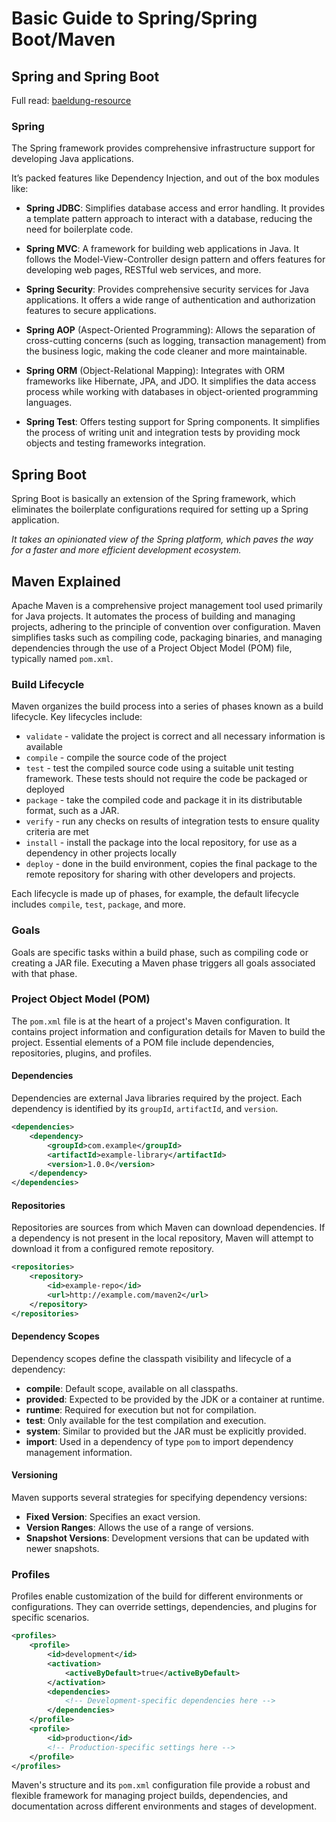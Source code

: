 # Basic Guide to Spring/Spring Boot/Maven

## Spring and Spring Boot

Full read: [baeldung-resource](https://www.baeldung.com/spring-vs-spring-boot)

### Spring
The Spring framework provides comprehensive infrastructure support for developing Java applications.

It’s packed features like Dependency Injection, and out of the box modules like:

- **Spring JDBC**: Simplifies database access and error handling. It provides a template pattern approach to interact with a database, reducing the need for boilerplate code.

- **Spring MVC**: A framework for building web applications in Java. It follows the Model-View-Controller design pattern and offers features for developing web pages, RESTful web services, and more.

- **Spring Security**: Provides comprehensive security services for Java applications. It offers a wide range of authentication and authorization features to secure applications.

- **Spring AOP** (Aspect-Oriented Programming): Allows the separation of cross-cutting concerns (such as logging, transaction management) from the business logic, making the code cleaner and more maintainable.

- **Spring ORM** (Object-Relational Mapping): Integrates with ORM frameworks like Hibernate, JPA, and JDO. It simplifies the data access process while working with databases in object-oriented programming languages.

- **Spring Test**: Offers testing support for Spring components. It simplifies the process of writing unit and integration tests by providing mock objects and testing frameworks integration.

## Spring Boot
Spring Boot is basically an extension of the Spring framework, which eliminates the boilerplate configurations required for setting up a Spring application.

*It takes an opinionated view of the Spring platform, which paves the way for a faster and more efficient development ecosystem.*

## Maven Explained

Apache Maven is a comprehensive project management tool used primarily for Java projects. It automates the process of building and managing projects, adhering to the principle of convention over configuration. Maven simplifies tasks such as compiling code, packaging binaries, and managing dependencies through the use of a Project Object Model (POM) file, typically named `pom.xml`.

### Build Lifecycle

Maven organizes the build process into a series of phases known as a build lifecycle. Key lifecycles include:

- `validate` - validate the project is correct and all necessary information is available
- `compile` - compile the source code of the project
- `test` - test the compiled source code using a suitable unit testing framework. These tests should not require the code be packaged or deployed
- `package` - take the compiled code and package it in its distributable format, such as a JAR.
- `verify` - run any checks on results of integration tests to ensure quality criteria are met
- `install` - install the package into the local repository, for use as a dependency in other projects locally
- `deploy` - done in the build environment, copies the final package to the remote repository for sharing with other developers and projects.

Each lifecycle is made up of phases, for example, the default lifecycle includes `compile`, `test`, `package`, and more.

### Goals

Goals are specific tasks within a build phase, such as compiling code or creating a JAR file. Executing a Maven phase triggers all goals associated with that phase.

### Project Object Model (POM)

The `pom.xml` file is at the heart of a project's Maven configuration. It contains project information and configuration details for Maven to build the project. Essential elements of a POM file include dependencies, repositories, plugins, and profiles.

#### Dependencies

Dependencies are external Java libraries required by the project. Each dependency is identified by its `groupId`, `artifactId`, and `version`.

```xml
<dependencies>
    <dependency>
        <groupId>com.example</groupId>
        <artifactId>example-library</artifactId>
        <version>1.0.0</version>
    </dependency>
</dependencies>
```

#### Repositories

Repositories are sources from which Maven can download dependencies. If a dependency is not present in the local repository, Maven will attempt to download it from a configured remote repository.

```xml
<repositories>
    <repository>
        <id>example-repo</id>
        <url>http://example.com/maven2</url>
    </repository>
</repositories>
```

#### Dependency Scopes

Dependency scopes define the classpath visibility and lifecycle of a dependency:

- **compile**: Default scope, available on all classpaths.
- **provided**: Expected to be provided by the JDK or a container at runtime.
- **runtime**: Required for execution but not for compilation.
- **test**: Only available for the test compilation and execution.
- **system**: Similar to provided but the JAR must be explicitly provided.
- **import**: Used in a dependency of type `pom` to import dependency management information.

#### Versioning

Maven supports several strategies for specifying dependency versions:

- **Fixed Version**: Specifies an exact version.
- **Version Ranges**: Allows the use of a range of versions.
- **Snapshot Versions**: Development versions that can be updated with newer snapshots.

### Profiles

Profiles enable customization of the build for different environments or configurations. They can override settings, dependencies, and plugins for specific scenarios.

```xml
<profiles>
    <profile>
        <id>development</id>
        <activation>
            <activeByDefault>true</activeByDefault>
        </activation>
        <dependencies>
            <!-- Development-specific dependencies here -->
        </dependencies>
    </profile>
    <profile>
        <id>production</id>
        <!-- Production-specific settings here -->
    </profile>
</profiles>
```

Maven's structure and its `pom.xml` configuration file provide a robust and flexible framework for managing project builds, dependencies, and documentation across different environments and stages of development.

